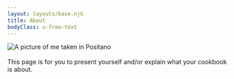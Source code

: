 ```yaml
---
layout: layouts/base.njk
title: About
bodyClass: u-free-text
---
```

![A picture of me taken in Positano](/img/me.jpg)
\
\
This page is for you to present yourself and/or explain what your cookbook is about.